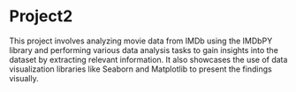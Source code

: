 # Project2
This project involves analyzing movie data from IMDb using the IMDbPY library and performing various data analysis tasks to gain insights into the dataset by extracting relevant information. It also showcases the use of data visualization libraries like Seaborn and Matplotlib to present the findings visually.
